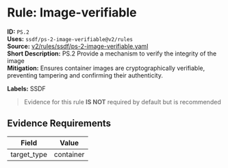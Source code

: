 # Rule: Image-verifiable  
**ID:** `PS.2`  
**Uses:** `ssdf/ps-2-image-verifiable@v2/rules`  
**Source:** [v2/rules/ssdf/ps-2-image-verifiable.yaml](https://github.com/scribe-public/sample-policies/v2/rules/ssdf/ps-2-image-verifiable.yaml)  
**Short Description:** PS.2 Provide a mechanism to verify the integrity of the image  
**Mitigation:** Ensures container images are cryptographically verifiable, preventing tampering and confirming their authenticity.
  
**Labels:** SSDF  
> Evidence for this rule **IS NOT** required by default but is recommended


## Evidence Requirements  
| Field | Value |
|-------|-------|
| target_type | container |

